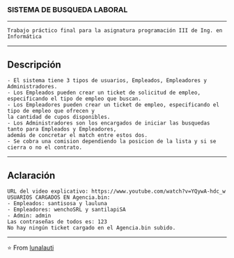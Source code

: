 ### SISTEMA DE BUSQUEDA LABORAL
----
    Trabajo práctico final para la asignatura programación III de Ing. en Informática
----
Descripción
----
    - El sistema tiene 3 tipos de usuarios, Empleados, Empleadores y Administradores.
    - Los Empleados pueden crear un ticket de solicitud de empleo, especificando el tipo de empleo que buscan.
    - Los Empleadores pueden crear un ticket de empleo, especificando el tipo de empleo que ofrecen y 
    la cantidad de cupos disponibles.
    - Los Administradores son los encargados de iniciar las busquedas tanto para Empleados y Empleadores, 
    además de concretar el match entre estos dos. 
    - Se cobra una comision dependiendo la posicion de la lista y si se cierra o no el contrato.
----
Aclaración
----
    URL del video explicativo: https://www.youtube.com/watch?v=YQywA-hdc_w
    USUARIOS CARGADOS EN Agencia.bin:
    - Empleados: santisosa y lauluna
    - Empleadores: wenchoSRL y santilapiSA
    - Admin: admin
    Las contraseñas de todos es: 123
    No hay ningún ticket cargado en el Agencia.bin subido.
----
⭐️ From [lunalauti](https://github.com/lunalauti)
